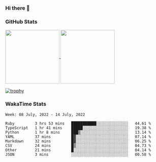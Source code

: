 ### Hi there 👋

### GitHub Stats

<a href="https://github.com/anuraghazra/github-readme-stats">
  <img align="center" height="170px" src="https://github-readme-stats.vercel.app/api/top-langs/?username=tksfjt1024&layout=compact&count_private=true&show_icons=true&show_icons=true&theme=graywhite" />
</a>
<a href="https://github.com/anuraghazra/github-readme-stats">
  <img align="center" height="170px" src="https://github-readme-stats.vercel.app/api?username=tksfjt1024&count_private=true&show_icons=true&show_icons=true&theme=graywhite" />
</a>

[![trophy](https://github-profile-trophy.vercel.app/?username=tksfjt1024)](https://github.com/ryo-ma/github-profile-trophy)

### WakaTime Stats

<!--START_SECTION:waka-->
```text
Week: 08 July, 2022 - 14 July, 2022

Ruby         3 hrs 53 mins   ███████████░░░░░░░░░░░░░░   44.61 % 
TypeScript   1 hr 41 mins    █████░░░░░░░░░░░░░░░░░░░░   19.38 % 
Python       1 hr 8 mins     ███▒░░░░░░░░░░░░░░░░░░░░░   13.14 % 
YAML         37 mins         █▓░░░░░░░░░░░░░░░░░░░░░░░   07.14 % 
Markdown     32 mins         █▓░░░░░░░░░░░░░░░░░░░░░░░   06.25 % 
CSV          24 mins         █▒░░░░░░░░░░░░░░░░░░░░░░░   04.73 % 
Other        21 mins         █░░░░░░░░░░░░░░░░░░░░░░░░   04.14 % 
JSON         3 mins          ░░░░░░░░░░░░░░░░░░░░░░░░░   00.58 % 
```
<!--END_SECTION:waka-->
